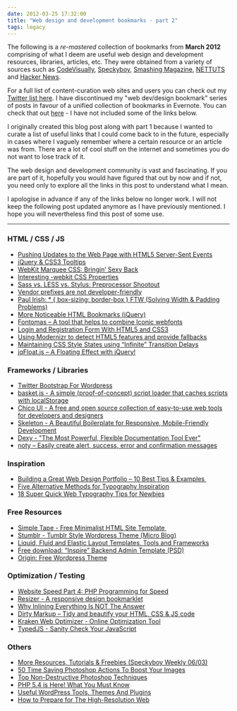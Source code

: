 ```yaml
---
date: 2012-03-25 17:32:00
title: "Web design and development bookmarks - part 2"
tags: legacy
---
```


The following is a _re-mastered_ collection of bookmarks from **March 2012** comprising of what I deem are useful web design and development resources, libraries, articles, etc. They were obtained from a variety of sources such as [CodeVisually](http://www.codevisually.com), [Speckyboy](http://www.speckyboy.com), [Smashing Magazine](http://www.smashingmagazine.com), [NETTUTS](http://www.nettuts.com) and [Hacker News](http://news.ycombinator.com/).

<!--more-->

For a full list of content-curation web sites and users you can check out my [Twitter list here](https://twitter.com/MrSaints/friends). I have discontinued my "web dev/design bookmark" series of posts in favour of a unified collection of bookmarks in Evernote. You can check that out [here](https://www.evernote.com/shard/s233/sh/473897f7-0543-4b26-b849-18ded36d3236/f972fb216d32beb01866bc45615f87c8?noteKey=f972fb216d32beb01866bc45615f87c8&noteGuid=473897f7-0543-4b26-b849-18ded36d3236) - I have not included some of the links below.

I originally created this blog post along with part 1 because I wanted to curate a list of useful links that I could come back to in the future, especially in cases where I vaguely remember where a certain resource or an article was from. There are a lot of cool stuff on the internet and sometimes you do not want to lose track of it.

The web design and development community is vast and fascinating. If you are part of it, hopefully you would have figured that out by now and if not, you need only to explore all the links in this post to understand what I mean.

I apologise in advance if any of the links below no longer work. I will not keep the following post updated anymore as I have previously mentioned. I hope you will nevertheless find this post of some use.


* * *


### HTML / CSS / JS

* [Pushing Updates to the Web Page with HTML5 Server-Sent Events](http://www.developerdrive.com/2012/03/pushing-updates-to-the-web-page-with-html5-server-sent-events/)
* [jQuery & CSS3 Tooltips](http://www.webstuffshare.com/2012/03/sweet-tooltip-a-jquery-css3-tooltips/)
* [WebKit Marquee CSS: Bringin’ Sexy Back](http://davidwalsh.name/webkit-css)
* [Interesting -webkit CSS Properties](http://davidwalsh.name/webkit-css)
* [Sass vs. LESS vs. Stylus: Preprocessor Shootout](http://net.tutsplus.com/tutorials/html-css-techniques/sass-vs-less-vs-stylus-a-preprocessor-shootout/)
* [Vendor prefixes are not developer-friendly](http://paulirish.com/2012/vendor-prefixes-are-not-developer-friendly/)
* [Paul Irish: * { box-sizing: border-box } FTW (Solving Width & Padding Problem](http://paulirish.com/2012/box-sizing-border-box-ftw/)[s)](http://paulirish.com/2012/box-sizing-border-box-ftw/)
* [More Noticeable HTML Bookmarks (jQuery)](http://osvaldas.info/blog/more-noticeable-html-bookmarks)
* [Fontomas – A tool that helps to combine Iconic webfonts](http://codevisually.com/fontomas-a-tool-that-helps-to-combine-iconic-webfonts/)
* [Login and Registration Form With HTML5 and CSS3](http://tympanus.net/codrops/2012/03/27/login-and-registration-form-with-html5-and-css3/)
* [Using Modernizr to detect HTML5 features and provide fallbacks](http://html5doctor.com/using-modernizr-to-detect-html5-features-and-provide-fallbacks/)
* [Maintaining CSS Style States using “Infinite” Transition Delays](http://joelb.me/blog/2012/maintaining-css-style-states-using-infinite-transition-delays/)
* [jqFloat.js – A Floating Effect with jQuery!](http://www.inwebson.com/jquery/jqfloat-js-a-floating-effect-with-jquery/)


### Frameworks / Libraries

* [Twitter Bootstrap For Wordpress](https://github.com/donatkinson/bootstrapwp-Twitter-Bootstrap-for-WordPress)
* [basket.js - A simple (proof-of-concept) script loader that caches scripts with localStorage](http://addyosmani.github.com/basket.js/)
* [Chico UI - A free and open source collection of easy-to-use web tools for developers and designers](http://chico-ui.com.ar/)
* [Skeleton - A Beautiful Boilerplate for Responsive, Mobile-Friendly Development](http://getskeleton.com/#)
* [Dexy - "The Most Powerful, Flexible Documentation Tool Ever"](http://www.dexy.it/)
* [noty – Easily create alert, success, error and confirmation messages](http://needim.github.com/noty/)


### Inspiration

* [Building a Great Web Design Portfolio – 10 Best Tips & Examples ](http://speckyboy.com/2011/05/08/building-a-great-web-design-portfolio-%E2%80%93-10-best-tips-40-examples/)
* [Five Alternative Methods for Typography Inspiration](http://speckyboy.com/2010/05/27/five-alternative-methods-for-typography-inspiration/)
* [18 Super Quick Web Typography Tips for Newbies](http://speckyboy.com/2010/11/14/18-super-quick-web-typography-tips-for-newbies/)


### Free Resources

* [Simple Tape - Free Minimalist HTML Site Template ](http://simptp.webege.com/)
* [Stumblr - Tumblr Style Wordpress Theme (Micro Blog)](http://www.eleventhemes.com/stumblr-theme/)
* [Liquid, Fluid and Elastic Layout Templates, Tools and Frameworks](http://speckyboy.com/2010/05/30/liquid-fluid-and-elastic-layout-templates-tools-and-frameworks/)
* [Free download: “Inspire” Backend Admin Template (PSD)](http://www.webdesignerdepot.com/2012/03/free-download-inspire-backend-admin-template-psd/)
* [Origin: Free Wordpress Theme](http://inspectelement.com/freebies/origin-lite-a-free-wordpress-theme/)


### Optimization / Testing

* [Website Speed Part 4: PHP Programming for Speed](http://speckyboy.com/2012/03/12/website-speed-part-4-php-programming-for-speed/)
* [Resizer - A responsive design bookmarklet](http://codebomber.com/jquery/resizer/)
* [Why Inlining Everything Is NOT The Answer](http://calendar.perfplanet.com/2011/why-inlining-everything-is-not-the-answer/)
* [Dirty Markup – Tidy and beautify your HTML, CSS & JS code](http://dirtymarkup.com/)
* [Kraken Web Optimizer - Online Optimization Tool](http://kraken.io/)
* [TypedJS - Sanity Check Your JavaScript](http://typedjs.com/)


### Others

* [More Resources, Tutorials & Freebies (Speckyboy Weekly 06/03)](http://speckyboy.com/2012/03/06/weekly-design-news-resources-tutorials-and-freebies-n-123/)
* [50 Time Saving Photoshop Actions To Boost Your Images](http://speckyboy.com/2012/03/15/50-time-saving-photoshop-actions-to-boost-your-images/)
* [Top Non-Destructive Photoshop Techniques](http://www.smashingmagazine.com/2012/03/09/top-non-destructive-photoshop-techniques/)
* [PHP 5.4 is Here! What You Must Know](http://net.tutsplus.com/tutorials/php/php-5-4-is-here-what-you-must-know/)
* [Useful WordPress Tools, Themes And Plugins](http://wp.smashingmagazine.com/2012/03/22/useful-wordpress-tools-themes-plugins/)
* [How to Prepare for The High-Resolution Web](http://medialoot.com/blog/high-resolution-web/)
